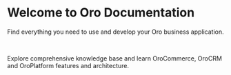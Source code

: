 <!-- meta: description = Comprehensive documentation for application users, developers, and cloud administrators. -->

# Welcome to Oro Documentation

Find everything you need to use and develop your Oro business application.

<br/>

Explore comprehensive knowledge base and learn OroCommerce, OroCRM and OroPlatform features and architecture.
